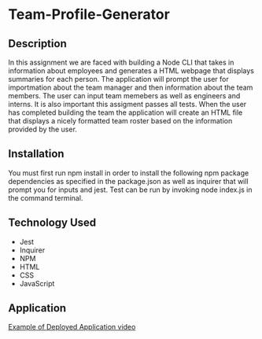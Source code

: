 # Team-Profile-Generator

## Description
In this assignment we are faced with building a Node CLI that takes in information about employees and generates a HTML webpage that displays summaries for each person. The application will prompt the user for importmation about the team manager and then information about the team members. The user can input team memebers as well as engineers and interns. It is also important this assigment passes all tests. When the user has completed building the team the application will create an HTML file that displays a nicely formatted team roster based on the information provided by the user.

## Installation
You must first run npm install in order to install the following npm package dependencies as specified in the package.json as well as inquirer that will prompt you for inputs and jest. Test can be run by invoking node index.js in the command terminal.

## Technology Used
* Jest
* Inquirer
* NPM
* HTML
* CSS
* JavaScript

## Application
[Example of Deployed Application video](https://drive.google.com/file/d/16ft1JRvruwb9J-ED4RUY6oAYZff3cVGh/view)